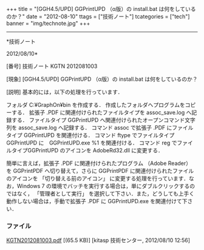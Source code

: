 ﻿+++
title = "[GGH4.5/UPD] GGPrintUPD （α版）の install.bat は何をしているのか？"
date = "2012-08-10"
ttags = ["技術ノート"]
tcategories = ["tech"]
banner = "img/technote.jpg"
+++

-----------------------------------------------------------------------------------------------------------------------------

*技術ノート

2012/08/10*


[番号]
技術ノート KGTN 2012081003

[現象]
[GGH4.5/UPD] GGPrintUPD （α版）の install.bat は何をしているのか？

[説明]
基本的には，以下の処理を行っています．

フォルダ C:¥GraphOn¥bin を作成する．
作成したフォルダへプログラムをコピーする．
拡張子 .PDF に関連付けられたファイルタイプを assoc_save.log
へ記録する．
ファイルタイプ GGPrintUPD へ関連付けられたオープンコマンド文字列を
assoc_save.log へ記録する．
コマンド assoc で拡張子 .PDF にファイルタイプ GGPrintUPD を関連付ける．
コマンド ftype でファイルタイプGGPrintUPD に　GGPrintUPD.exe %1
を関連付ける．
コマンド reg でファイルタイプGGPrintUPD のアイコンを AdobeRd32.dll
に変更する．

簡単に言えば，拡張子 .PDF に関連付けられたプログラム （Adobe Reader） を
GGPrintPDF へ切り替えて，さらに GGPrintPDF
に関連付けられたファイルのアイコンを 「切り替える前のアイコン」
に変更する処理を行っています．なお，Windows 7
の環境でバッチを実行する場合は，単にダブルクリックするのではなく，
「管理者として実行」
を選択して下さい．また，どうしても上手く動作しない場合は，手動で拡張子
.PDF に GGPrintUPD.exe を関連付けて下さい．


### ファイル

 
 


[KGTN2012081003.pdf](http://techreport.kitasp.net/attachments/download/975/KGTN2012081003.pdf)
 [(65.5 KB)] [kitasp 技術センター, 2012/08/10
12:56]


 


 

